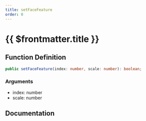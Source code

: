 ```yaml
---
title: setFaceFeature
order: 0
---
```


# {{ $frontmatter.title }}

## Function Definition

```ts
public setFaceFeature(index: number, scale: number): boolean;
```

### Arguments

* index: number
* scale: number

## Documentation

<!--@include: ./parts/setFaceFeature.md-->
